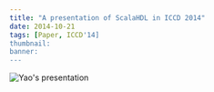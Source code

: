 ```yaml
---
title: "A presentation of ScalaHDL in ICCD 2014"
date: 2014-10-21
tags: [Paper, ICCD'14]
thumbnail:
banner: 
---
```

![Yao's presentation](/2014/10/21/Yao-ICCD/presentation.jpg)

